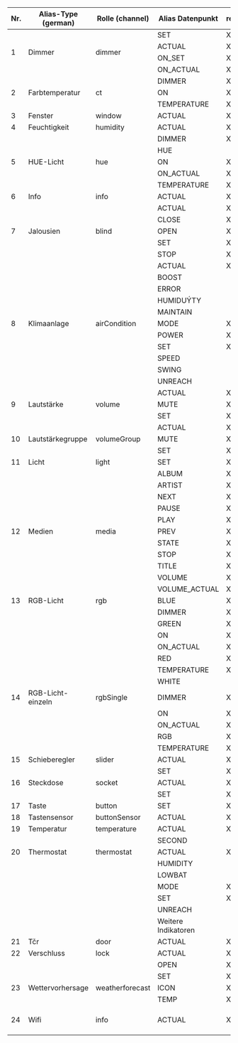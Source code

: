 <table>
<thead>
  <tr>
    <th>Nr.</th>
    <th>Alias-Type (german)</th>
    <th>Rolle (channel)</th>
    <th>Alias Datenpunkt</th>
    <th>required</th>
    <th>Datentyp</th>
    <th>Rolle (state)</th>
    <th>Datenpunkt (typisch)</th>
  </tr>
</thead>
<tbody>
  <tr>
    <td rowspan="4">1</td>
    <td rowspan="4">Dimmer</td>
    <td rowspan="4">dimmer</td>
    <td>SET</td>
    <td>X</td>
    <td>number</td>
    <td>level.dimmer</td>
    <td>Level/Brightness</td>
  </tr>
  <tr>
    <td>ACTUAL</td>
    <td>X</td>
    <td>number</td>
    <td>value.dimmer</td>
    <td>Level/Brightness</td>
  </tr>
  <tr>
    <td>ON_SET</td>
    <td>X</td>
    <td>boolean</td>
    <td>switch.light</td>
    <td>On/Switch/Power (Tasmota)</td>
  </tr>
  <tr>
    <td>ON_ACTUAL</td>
    <td>X</td>
    <td>boolean</td>
    <td>switch.light</td>
    <td>On/Switch/Power (Tasmota)</td>
  </tr>
  <tr>
    <td rowspan="3">2</td>
    <td rowspan="3">Farbtemperatur</td>
    <td rowspan="3">ct</td>
    <td>DIMMER</td>
    <td>X</td>
    <td>number</td>
    <td>level.dimmer</td>
    <td>Level/Brightness</td>
  </tr>
  <tr>
    <td>ON</td>
    <td>X</td>
    <td>boolean</td>
    <td></td>
    <td>On/Switch/Power (Tasmota)</td>
  </tr>
  <tr>
    <td>TEMPERATURE</td>
    <td>X</td>
    <td>number</td>
    <td>level.color.temperature</td>
    <td>Level/Color</td>
  </tr>
  <tr>
    <td>3</td>
    <td>Fenster</td>
    <td>window</td>
    <td>ACTUAL</td>
    <td>X</td>
    <td>boolean</td>
    <td>sensor.window</td>
    <td>Open</td>
  </tr>
  <tr>
    <td>4</td>
    <td>Feuchtigkeit</td>
    <td>humidity</td>
    <td>ACTUAL</td>
    <td>X</td>
    <td>number</td>
    <td>value.humidity</td>
    <td>Humidity</td>
  </tr>
  <tr>
    <td rowspan="5">5</td>
    <td rowspan="5">HUE-Licht</td>
    <td rowspan="5">hue</td>
    <td>DIMMER</td>
    <td>X</td>
    <td>number</td>
    <td>level.dimmer</td>
    <td>Level/Brightness</td>
  </tr>
  <tr>
    <td>HUE</td>
    <td></td>
    <td>number</td>
    <td>level.color.hue</td>
    <td>Hue</td>
  </tr>
  <tr>
    <td>ON</td>
    <td>X</td>
    <td>boolean</td>
    <td>switch.light</td>
    <td>On/Switch/Power (Tasmota)</td>
  </tr>
  <tr>
    <td>ON_ACTUAL</td>
    <td>X</td>
    <td>boolean</td>
    <td>state.light</td>
    <td>On/Switch/Power (Tasmota)</td>
  </tr>
  <tr>
    <td>TEMPERATURE</td>
    <td>X</td>
    <td>number</td>
    <td>level.color.temperature</td>
    <td>Level/Color</td>
  </tr>
  <tr>
    <td>6</td>
    <td>Info</td>
    <td>info</td>
    <td>ACTUAL</td>
    <td>X</td>
    <td>string</td>
    <td>state</td>
    <td>Alle Werte</td>
  </tr>
  <tr>
    <td rowspan="5">7</td>
    <td rowspan="5">Jalousien</td>
    <td rowspan="5">blind</td>
    <td>ACTUAL</td>
    <td>X</td>
    <td>number</td>
    <td>value.blind</td>
    <td></td>
  </tr>
  <tr>
    <td>CLOSE</td>
    <td>X</td>
    <td>boolean</td>
    <td>button.close.blind</td>
    <td></td>
  </tr>
  <tr>
    <td>OPEN</td>
    <td>X</td>
    <td>boolean</td>
    <td>button.open.blind</td>
    <td></td>
  </tr>
  <tr>
    <td>SET</td>
    <td>X</td>
    <td>number</td>
    <td>level.blind</td>
    <td></td>
  </tr>
  <tr>
    <td>STOP</td>
    <td>X</td>
    <td>boolean</td>
    <td>button.stop.blind</td>
    <td></td>
  </tr>
  <tr>
    <td rowspan="11">8</td>
    <td rowspan="11">Klimaanlage</td>
    <td rowspan="11">airCondition</td>
    <td>ACTUAL</td>
    <td>X</td>
    <td>number</td>
    <td>value.temperature</td>
    <td></td>
  </tr>
  <tr>
    <td>BOOST</td>
    <td></td>
    <td>boolean</td>
    <td>switch.boost</td>
    <td></td>
  </tr>
  <tr>
    <td>ERROR</td>
    <td></td>
    <td>boolean</td>
    <td>indicator.error</td>
    <td></td>
  </tr>
  <tr>
    <td>HUMIDUÝTY</td>
    <td></td>
    <td>number</td>
    <td>value.humidity</td>
    <td></td>
  </tr>
  <tr>
    <td>MAINTAIN</td>
    <td></td>
    <td>boolean</td>
    <td>indicator.maintainance</td>
    <td></td>
  </tr>
  <tr>
    <td>MODE</td>
    <td>X</td>
    <td>number</td>
    <td>level.mode.aircondition</td>
    <td></td>
  </tr>
  <tr>
    <td>POWER</td>
    <td>X</td>
    <td>boolean</td>
    <td>state</td>
    <td></td>
  </tr>
  <tr>
    <td>SET</td>
    <td>X</td>
    <td>number</td>
    <td>level.temperatur</td>
    <td></td>
  </tr>
  <tr>
    <td>SPEED</td>
    <td></td>
    <td>number</td>
    <td>level.mode.fan</td>
    <td></td>
  </tr>
  <tr>
    <td>SWING</td>
    <td></td>
    <td>boolean</td>
    <td>sitch.mode.swing</td>
    <td></td>
  </tr>
  <tr>
    <td>UNREACH</td>
    <td></td>
    <td>boolean</td>
    <td>indicator.maintainance</td>
    <td></td>
  </tr>
  <tr>
    <td rowspan="3">9</td>
    <td rowspan="3">Lautstärke</td>
    <td rowspan="3">volume</td>
    <td>ACTUAL</td>
    <td>X</td>
    <td>number</td>
    <td>value.volume</td>
    <td>alexa2.0╔.Player.volume</td>
  </tr>
  <tr>
    <td>MUTE</td>
    <td>X</td>
    <td>boolean</td>
    <td>media.mute</td>
    <td>alexa2.0╔.Player.muted</td>
  </tr>
  <tr>
    <td>SET</td>
    <td>X</td>
    <td>number</td>
    <td>level.volume</td>
    <td>alexa2.0╔.Player.volume</td>
  </tr>
  <tr>
    <td rowspan="3">10</td>
    <td rowspan="3">Lautstärkegruppe</td>
    <td rowspan="3">volumeGroup</td>
    <td>ACTUAL</td>
    <td>X</td>
    <td>number</td>
    <td>value.volume</td>
    <td></td>
  </tr>
  <tr>
    <td>MUTE</td>
    <td>X</td>
    <td>boolean</td>
    <td>media.mute</td>
    <td></td>
  </tr>
  <tr>
    <td>SET</td>
    <td>X</td>
    <td>number</td>
    <td>level.volume</td>
    <td></td>
  </tr>
  <tr>
    <td>11</td>
    <td>Licht</td>
    <td>light</td>
    <td>SET</td>
    <td>X</td>
    <td>boolean</td>
    <td>switch.light</td>
    <td>On/Switch/Power (Tasmota)</td>
  </tr>
  <tr>
    <td rowspan="11">12</td>
    <td rowspan="11">Medien</td>
    <td rowspan="11">media</td>
    <td>ALBUM</td>
    <td>X</td>
    <td>string</td>
    <td>media.album</td>
    <td>alexa2.0.Player.currentAlbum</td>
  </tr>
  <tr>
    <td>ARTIST</td>
    <td>X</td>
    <td>string</td>
    <td>media.artist</td>
    <td>alexa2.0.Player.currentArtist</td>
  </tr>
  <tr>
    <td>NEXT</td>
    <td>X</td>
    <td>boolean</td>
    <td>button.next</td>
    <td>alexa2.0.Player.controlNext</td>
  </tr>
  <tr>
    <td>PAUSE</td>
    <td>X</td>
    <td>boolean</td>
    <td>button.pause</td>
    <td>alexa2.0.Player.controlPause</td>
  </tr>
  <tr>
    <td>PLAY</td>
    <td>X</td>
    <td>boolean</td>
    <td>button.play</td>
    <td>alexa2.0.Player.controlPlay</td>
  </tr>
  <tr>
    <td>PREV</td>
    <td>X</td>
    <td>boolean</td>
    <td>button.prev</td>
    <td>alexa2.0.Player.controlPrevious</td>
  </tr>
  <tr>
    <td>STATE</td>
    <td>X</td>
    <td>boolean</td>
    <td>media.state</td>
    <td>alexa2.0.Player.currentState</td>
  </tr>
  <tr>
    <td>STOP</td>
    <td>X</td>
    <td>boolean</td>
    <td>button.stop</td>
    <td>alexa2.0.Commands.deviceStop</td>
  </tr>
  <tr>
    <td>TITLE</td>
    <td>X</td>
    <td>string</td>
    <td>media.title</td>
    <td>alexa2.0.Player.currentTitle</td>
  </tr>
  <tr>
    <td>VOLUME</td>
    <td>X</td>
    <td>number</td>
    <td>level.volume</td>
    <td>alexa2.0.Player.volume</td>
  </tr>
  <tr>
    <td>VOLUME_ACTUAL</td>
    <td>X</td>
    <td>number</td>
    <td>value.volume</td>
    <td>alexa2.0.Player.volume</td>
  </tr>
  <tr>
    <td>13</td>
    <td>RGB-Licht</td>
    <td>rgb</td>
    <td>BLUE</td>
    <td>X</td>
    <td>number</td>
    <td>level.color.blue</td>
    <td></td>
  </tr>
  <tr>
    <td></td>
    <td></td>
    <td></td>
    <td>DIMMER</td>
    <td>X</td>
    <td>number</td>
    <td>level.dimmer</td>
    <td></td>
  </tr>
  <tr>
    <td></td>
    <td></td>
    <td></td>
    <td>GREEN</td>
    <td>X</td>
    <td>number</td>
    <td>level.color.green</td>
    <td></td>
  </tr>
  <tr>
    <td></td>
    <td></td>
    <td></td>
    <td>ON</td>
    <td>X</td>
    <td>boolean</td>
    <td>switch.light</td>
    <td></td>
  </tr>
  <tr>
    <td></td>
    <td></td>
    <td></td>
    <td>ON_ACTUAL</td>
    <td>X</td>
    <td>boolean</td>
    <td>state.light</td>
    <td></td>
  </tr>
  <tr>
    <td></td>
    <td></td>
    <td></td>
    <td>RED</td>
    <td>X</td>
    <td>number</td>
    <td>level.color.red</td>
    <td></td>
  </tr>
  <tr>
    <td></td>
    <td></td>
    <td></td>
    <td>TEMPERATURE</td>
    <td>X</td>
    <td>number</td>
    <td>level.color.temperature</td>
    <td></td>
  </tr>
  <tr>
    <td></td>
    <td></td>
    <td></td>
    <td>WHITE</td>
    <td></td>
    <td>number</td>
    <td>level.color.white</td>
    <td></td>
  </tr>
  <tr>
    <td>14</td>
    <td>RGB-Licht-einzeln</td>
    <td>rgbSingle</td>
    <td>DIMMER</td>
    <td>X</td>
    <td>number</td>
    <td>level.dimmer</td>
    <td></td>
  </tr>
  <tr>
    <td></td>
    <td></td>
    <td></td>
    <td>ON</td>
    <td>X</td>
    <td>boolean</td>
    <td>switch.light</td>
    <td></td>
  </tr>
  <tr>
    <td></td>
    <td></td>
    <td></td>
    <td>ON_ACTUAL</td>
    <td>X</td>
    <td>boolean</td>
    <td>state.light</td>
    <td></td>
  </tr>
  <tr>
    <td></td>
    <td></td>
    <td></td>
    <td>RGB</td>
    <td>X</td>
    <td>string</td>
    <td>level.color.rgb</td>
    <td>HEX Color like #da43ff</td>
  </tr>
  <tr>
    <td></td>
    <td></td>
    <td></td>
    <td>TEMPERATURE</td>
    <td>X</td>
    <td>number</td>
    <td>level.color.temperature</td>
    <td></td>
  </tr>
  <tr>
    <td>15</td>
    <td>Schieberegler</td>
    <td>slider</td>
    <td>ACTUAL</td>
    <td>X</td>
    <td>number</td>
    <td>value</td>
    <td></td>
  </tr>
  <tr>
    <td></td>
    <td></td>
    <td></td>
    <td>SET</td>
    <td>X</td>
    <td>number</td>
    <td>level</td>
    <td></td>
  </tr>
  <tr>
    <td>16</td>
    <td>Steckdose</td>
    <td>socket</td>
    <td>ACTUAL</td>
    <td>X</td>
    <td>boolean</td>
    <td>switch</td>
    <td></td>
  </tr>
  <tr>
    <td></td>
    <td></td>
    <td></td>
    <td>SET</td>
    <td>X</td>
    <td>boolean</td>
    <td>switch</td>
    <td></td>
  </tr>
  <tr>
    <td>17</td>
    <td>Taste</td>
    <td>button</td>
    <td>SET</td>
    <td>X</td>
    <td>boolean</td>
    <td>button</td>
    <td></td>
  </tr>
  <tr>
    <td>18</td>
    <td>Tastensensor</td>
    <td>buttonSensor</td>
    <td>ACTUAL</td>
    <td>X</td>
    <td>boolean</td>
    <td>state</td>
    <td></td>
  </tr>
  <tr>
    <td>19</td>
    <td>Temperatur</td>
    <td>temperature</td>
    <td>ACTUAL</td>
    <td>X</td>
    <td>number</td>
    <td>value.temperature</td>
    <td></td>
  </tr>
  <tr>
    <td></td>
    <td></td>
    <td></td>
    <td>SECOND</td>
    <td></td>
    <td>number</td>
    <td>value.humidity</td>
    <td></td>
  </tr>
  <tr>
    <td>20</td>
    <td>Thermostat</td>
    <td>thermostat</td>
    <td>ACTUAL</td>
    <td>X</td>
    <td>number</td>
    <td>value.temperature</td>
    <td></td>
  </tr>
  <tr>
    <td></td>
    <td></td>
    <td></td>
    <td>HUMIDITY</td>
    <td></td>
    <td>number</td>
    <td>value.humidity</td>
    <td></td>
  </tr>
  <tr>
    <td></td>
    <td></td>
    <td></td>
    <td>LOWBAT</td>
    <td></td>
    <td>boolean</td>
    <td>indicator.maintainance</td>
    <td></td>
  </tr>
  <tr>
    <td></td>
    <td></td>
    <td></td>
    <td>MODE</td>
    <td>X</td>
    <td>number</td>
    <td>level.mode.thermostat</td>
    <td></td>
  </tr>
  <tr>
    <td></td>
    <td></td>
    <td></td>
    <td>SET</td>
    <td>X</td>
    <td>number</td>
    <td>level.temperature</td>
    <td></td>
  </tr>
  <tr>
    <td></td>
    <td></td>
    <td></td>
    <td>UNREACH</td>
    <td></td>
    <td>boolean</td>
    <td>indicator.maintainance</td>
    <td></td>
  </tr>
  <tr>
    <td></td>
    <td></td>
    <td></td>
    <td>Weitere Indikatoren</td>
    <td></td>
    <td>boolean</td>
    <td></td>
    <td></td>
  </tr>
  <tr>
    <td>21</td>
    <td>Tčr</td>
    <td>door</td>
    <td>ACTUAL</td>
    <td>X</td>
    <td>boolean</td>
    <td>sensor.door</td>
    <td>Open</td>
  </tr>
  <tr>
    <td>22</td>
    <td>Verschluss</td>
    <td>lock</td>
    <td>ACTUAL</td>
    <td>X</td>
    <td>boolean</td>
    <td>state</td>
    <td></td>
  </tr>
  <tr>
    <td></td>
    <td></td>
    <td></td>
    <td>OPEN</td>
    <td>X</td>
    <td>boolean</td>
    <td>button</td>
    <td></td>
  </tr>
  <tr>
    <td></td>
    <td></td>
    <td></td>
    <td>SET</td>
    <td>X</td>
    <td>boolean</td>
    <td>switch.lock</td>
    <td></td>
  </tr>
  <tr>
    <td>23</td>
    <td>Wettervorhersage</td>
    <td>weatherforecast</td>
    <td>ICON</td>
    <td>X</td>
    <td>number</td>
    <td>weather.icon.forecast.0</td>
    <td>accuweather.0.Current.WeatherIcon</td>
  </tr>
  <tr>
    <td></td>
    <td></td>
    <td></td>
    <td>TEMP</td>
    <td>X</td>
    <td>number</td>
    <td>value.temperature.forecast.0</td>
    <td>accuweather.0.Current.Temperature</td>
  </tr>
  <tr>
    <td>24</td>
    <td>Wifi</td>
    <td>info</td>
    <td>ACTUAL</td>
    <td>X</td>
    <td>string</td>
    <td>state</td>
    <td>Example 0_userdata.0.Datapoint: "WIFI:T:WPA;S:Test-SSID-Guest;P:guestaccess;H:;"</td>
  </tr>
</tbody>
</table>